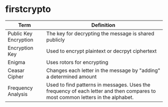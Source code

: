 # firstcrypto

Term | Definition
---------------|-------------
Public Key Encryption | The key for decrypting the message is shared publicly 
Encryption Key | Used to encrypt plaintext or decrpyt ciphertext
Enigma | Uses rotors for encrypting
Ceasar Cipher | Changes each letter in the message by "adding" a determined amount 
Frequency Analysis | Used to find patterns in messages. Uses the frequency of each letter and then compares to most common letters in the alphabet.
